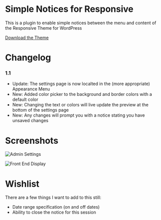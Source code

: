 Simple Notices for Responsive
=========================

This is a plugin to enable simple notices between the menu and content of the Responsive Theme for WordPress

[Download the Theme](http://wordpress.org/themes/responsive)

Changelog
=========================
### 1.1 ###
* Update: The settings page is now localted in the (more appropriate) Appearance Menu
* New: Added color picker to the background and border colors with a default color
* New: Changing the text or colors will live update the preview at the bottom of the settings page
* New: Any changes will prompt you with a notice stating you have unsaved changes

Screenshots
=========================
![Admin Settings](https://dl.dropboxusercontent.com/u/8019372/plugins/snfr/admin-settings.png "Admin Settings (for now)")

![Front End Display](https://dl.dropboxusercontent.com/u/8019372/plugins/snfr/front-end.png "Displaying the banners")

Wishlist
=========================
There are a few things I want to add to this still:
* Date range specification (on and off dates)
* Ability to close the notice for this session